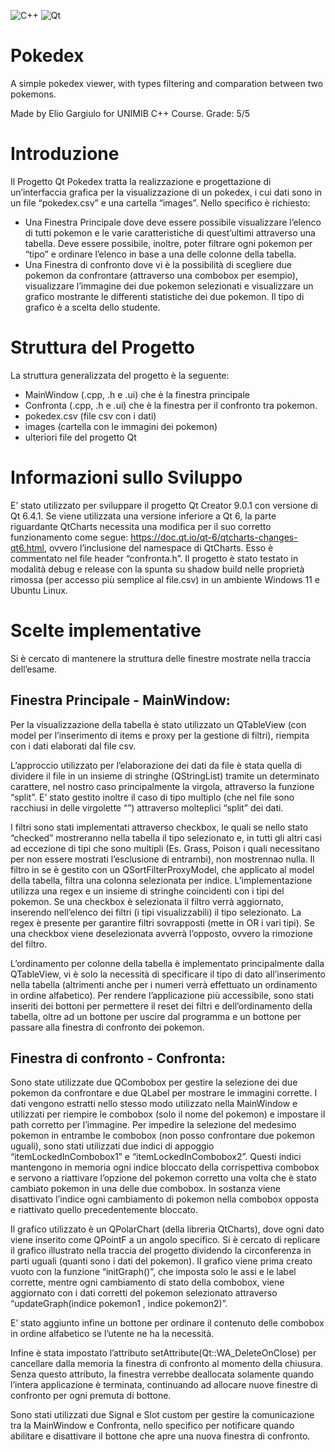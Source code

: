 ![C++](https://img.shields.io/static/v1?style=for-the-badge&message=C%2B%2B&color=00599C&logo=C%2B%2B&logoColor=FFFFFF&label=)
![Qt](https://img.shields.io/static/v1?style=for-the-badge&message=Qt&color=222222&logo=Qt&logoColor=41CD52&label=)
# Pokedex
A simple pokedex viewer, with types filtering and comparation between two pokemons.

Made by Elio Gargiulo for UNIMIB C++ Course. Grade: 5/5

# Introduzione
Il Progetto Qt Pokedex tratta la realizzazione e progettazione di un’interfaccia grafica per la
visualizzazione di un pokedex, i cui dati sono in un file “pokedex.csv” e una cartella “images”.
Nello specifico è richiesto:
- Una Finestra Principale dove deve essere possibile visualizzare l’elenco di tutti
pokemon e le varie caratteristiche di quest’ultimi attraverso una tabella. Deve essere
possibile, inoltre, poter filtrare ogni pokemon per “tipo” e ordinare l’elenco in base a
una delle colonne della tabella.
- Una Finestra di confronto dove vi è la possibilità di scegliere due pokemon da
confrontare (attraverso una combobox per esempio), visualizzare l’immagine dei due
pokemon selezionati e visualizzare un grafico mostrante le differenti statistiche dei due
pokemon. Il tipo di grafico è a scelta dello studente.

# Struttura del Progetto

La struttura generalizzata del progetto è la seguente:
- MainWindow (.cpp, .h e .ui) che è la finestra principale
- Confronta (.cpp, .h e .ui) che è la finestra per il confronto tra pokemon.
- pokedex.csv (file csv con i dati)
- images (cartella con le immagini dei pokemon)
- ulteriori file del progetto Qt

# Informazioni sullo Sviluppo

E’ stato utilizzato per sviluppare il progetto Qt Creator 9.0.1 con versione di Qt 6.4.1. Se viene
utilizzata una versione inferiore a Qt 6, la parte riguardante QtCharts necessita una modifica
per il suo corretto funzionamento come segue: https://doc.qt.io/qt-6/qtcharts-changes-qt6.html, 
ovvero l’inclusione del namespace di QtCharts. Esso è commentato nel file header
“confronta.h”. Il progetto è stato testato in modalità debug e release con la spunta su shadow
build nelle proprietà rimossa (per accesso più semplice al file.csv) in un ambiente Windows 11
e Ubuntu Linux.

# Scelte implementative

Si è cercato di mantenere la struttura delle finestre mostrate nella traccia dell’esame.

## Finestra Principale - MainWindow:

Per la visualizzazione della tabella è stato utilizzato un QTableView (con model per
l’inserimento di items e proxy per la gestione di filtri), riempita con i dati elaborati dal file csv.

L’approccio utilizzato per l’elaborazione dei dati da file è stata quella di dividere il file in un
insieme di stringhe (QStringList) tramite un determinato carattere, nel nostro caso
principalmente la virgola, attraverso la funzione “split”. E’ stato gestito inoltre il caso di tipo
multiplo (che nel file sono racchiusi in delle virgolette “”) attraverso molteplici “split” dei dati.

I filtri sono stati implementati attraverso checkbox, le quali se nello stato “checked”
mostreranno nella tabella il tipo selezionato e, in tutti gli altri casi ad eccezione di tipi che
sono multipli (Es. Grass, Poison i quali necessitano per non essere mostrati l’esclusione di
entrambi), non mostrennao nulla. Il filtro in se è gestito con un QSortFilterProxyModel, che
applicato al model della tabella, filtra una colonna selezionata per indice. L’implementazione
utilizza una regex e un insieme di stringhe coincidenti con i tipi del pokemon. Se una checkbox
è selezionata il filtro verrà aggiornato, inserendo nell’elenco dei filtri (i tipi visualizzabili) il tipo
selezionato. La regex è presente per garantire filtri sovrapposti (mette in OR i vari tipi). Se una
checkbox viene deselezionata avverrà l’opposto, ovvero la rimozione del filtro.

L’ordinamento per colonne della tabella è implementato principalmente dalla QTableView, vi
è solo la necessità di specificare il tipo di dato all’inserimento nella tabella (altrimenti anche
per i numeri verrà effettuato un ordinamento in ordine alfabetico).
Per rendere l’applicazione più accessibile, sono stati inseriti dei bottoni per permettere il
reset dei filtri e dell’ordinamento della tabella, oltre ad un bottone per uscire dal programma e
un bottone per passare alla finestra di confronto dei pokemon.

## Finestra di confronto - Confronta:

Sono state utilizzate due QCombobox per gestire la selezione dei due pokemon da confrontare
e due QLabel per mostrare le immagini corrette. I dati vengono estratti nello stesso modo
utilizzato nella MainWindow e utilizzati per riempire le combobox (solo il nome del pokemon)
e impostare il path corretto per l’immagine. Per impedire la selezione del medesimo pokemon
in entrambe le combobox (non posso confrontare due pokemon uguali), sono stati utilizzati due
indici di appoggio “itemLockedInCombobox1” e “itemLockedInCombobox2”. Questi indici
mantengono in memoria ogni indice bloccato della corrispettiva combobox e servono a
riattivare l’opzione del pokemon corretto una volta che è stato cambiato pokemon in una delle
due combobox. In sostanza viene disattivato l’indice ogni cambiamento di pokemon nella
combobox opposta e riattivato quello precedentemente bloccato.

Il grafico utilizzato è un QPolarChart (della libreria QtCharts), dove ogni dato viene inserito
come QPointF a un angolo specifico. Si è cercato di replicare il grafico illustrato nella traccia del
progetto dividendo la circonferenza in parti uguali (quanti sono i dati del pokemon). Il grafico
viene prima creato vuoto con la funzione “initGraph()”, che imposta solo le assi e le label
corrette, mentre ogni cambiamento di stato della combobox, viene aggiornato con i dati corretti
del pokemon selezionato attraverso “updateGraph(indice pokemon1 , indice pokemon2)”.

E’ stato aggiunto infine un bottone per ordinare il contenuto delle combobox in ordine
alfabetico se l’utente ne ha la necessità.

Infine è stata impostato l’attributo setAttribute(Qt::WA_DeleteOnClose) per cancellare dalla
memoria la finestra di confronto al momento della chiusura. Senza questo attributo, la finestra
verrebbe deallocata solamente quando l’intera applicazione è terminata, continuando ad
allocare nuove finestre di confronto per ogni premuta di bottone.

Sono stati utilizzati due Signal e Slot custom per gestire la comunicazione tra la MainWindow e
Confronta, nello specifico per notificare quando abilitare e disattivare il bottone che apre una
nuova finestra di confronto.
